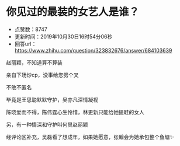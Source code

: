 # 你见过的最装的女艺人是谁？
- 点赞数：8747
- 更新时间：2019年10月30日16时54分06秒
- 回答url：https://www.zhihu.com/question/323832676/answer/684103639
<body>
 <p data-pid="OcQ7AemC">赵丽颖，不知道算不算装</p>
 <p data-pid="TxjYDnay">亲自下场炒cp，没事给您劈个叉</p>
 <p data-pid="QUzH7WVK">不敢不匿名</p>
 <p data-pid="ldSAS1Hj">毕竟是王思聪默默守护，吴亦凡深情凝视</p>
 <p data-pid="G_2LGmmI">陈晓爱而不得，陈伟霆心生怜惜，林更新只能给她提鞋的女人</p>
 <p data-pid="GtXhHkiu">另，有一种情深和守护叫何炅赵丽颖</p>
 <p data-pid="6ATzbfTG">经评论区补充，吴磊看了想成年，如果她愿意，张翰会为她承包整个鱼塘✨</p>
</body>
